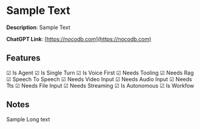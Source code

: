 # Sample Text

**Description**: Sample Text

**ChatGPT Link**: [https://nocodb.com](https://nocodb.com)

## Features
☑ Is Agent
☑ Is Single Turn
☑ Is Voice First
☑ Needs Tooling
☑ Needs Rag
☑ Speech To Speech
☑ Needs Video Input
☑ Needs Audio Input
☑ Needs Tts
☑ Needs File Input
☑ Needs Streaming
☑ Is Autonomous
☑ Is Workfow

## Notes
Sample Long text